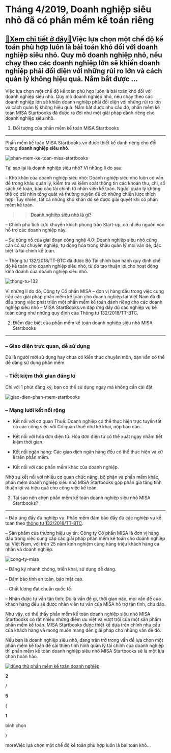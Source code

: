Tháng 4/2019, Doanh nghiệp siêu nhỏ đã có phần mềm kế toán riêng
================================================================

[:gift:Xem chi tiết ở đây:gift:](https://hddtvn.com/thang-4-2019-doanh-nghiep-sieu-nho-da-co-phan-mem-ke-toan-rieng/)Việc lựa chọn một chế độ kế toán phù hợp luôn là bài toán khó đối với doanh nghiệp siêu nhỏ. Quy mô doanh nghiệp nhỏ, nếu chạy theo các doanh nghiệp lớn sẽ khiến doanh nghiệp phải đối diện với những rủi ro lớn và cách quản lý không hiệu quả. Nắm bắt được …
----------------------------------------------------------------------------------------------------------------------------------------------------------------------------------------------------------------------------------------------------------------

Việc lựa chọn một chế độ kế toán phù hợp luôn là bài toán khó đối với doanh nghiệp siêu nhỏ. Quy mô doanh nghiệp nhỏ, nếu chạy theo các doanh nghiệp lớn sẽ khiến doanh nghiệp phải đối diện với những rủi ro lớn và cách quản lý không hiệu quả. Nắm bắt được nhu cầu đó, phần mềm kế toán MISA Startbooks đã được ra đời như một giải pháp dành riêng cho doanh nghiệp siêu nhỏ.


1. Đối tượng của phần mềm kế toán MISA Startbooks
-------------------------------------------------


Phần mềm kế toán MISA Startbooks.vn được thiết kế dành riêng cho đối tượng **doanh nghiệp siêu nhỏ**.


![phan-mem-ke-toan-misa-startbooks](https://hddtvn.com/wp-content/uploads/2021/01/phan-mem-ke-toan-misa-startbooks.jpg)


Tại sao lại là doanh nghiệp siêu nhỏ? Vì những lí do sau:


– Khó khăn của doanh nghiệp siêu nhỏ: Doanh nghiệp siêu nhỏ luôn có vấn đề trong khâu quản lý, kiểm tra và kiểm soát thông tin các khoản thu, chi, sổ sách kế toán, báo cáo tài chính từ nhân viên kế toán. Người quản lý không thể có cái nhìn tổng quát và thường xuyên để có những chiến lược thích hợp. Tuy nhiên, tất cả những khó khăn đó sẽ được giải quyết khi có phần mềm kế toán.


>> [Doanh nghiệp siêu nhỏ là gì?](#)


– Chính phủ tích cực khuyến khích phong trào Start-up, có nhiều nguồn vốn hỗ trợ các doanh nghiệp này.


– Sự bùng nổ của giai đoạn công nghệ 4.0: Doanh nghiệp siêu nhỏ cũng cần có sự chuyên nghiệp, tự động hóa trong khâu quản lý mọi vấn đề, đặc biệt là tài chính kế toán.


– Thông tư 132/2018/TT-BTC đã được Bộ Tài chính ban hành quy định chế độ kế toán cho doanh nghiệp siêu nhỏ, từ đó tạo thuận lợi cho hoạt động kinh doanh của doanh nghiệp siêu nhỏ.


![thong-tu-132](https://hddtvn.com/wp-content/uploads/2021/01/thong-tu-132-1024x536-1.png)


Vì những lí do đó, Công ty Cổ phần MISA – đơn vị hàng đầu trong việc cung cấp các giải pháp phần mềm kế toán cho doanh nghiệp tại Việt Nam đã đi đầu trong việc phát triển một phần mềm kế toán dành riêng cho các doanh nghiệp siêu nhỏ – MISA StartBooks.vn đáp ứng đầy đủ các nghiệp vụ kế toán cũng như những quy định của Thông tư 132/2018/TT-BTC.


2. Điểm đặc biệt của phần mềm kế toán doanh nghiệp siêu nhỏ MISA Startbooks
---------------------------------------------------------------------------


### – **Giao diện trực quan, dễ sử dụng**


Dù là người mới sử dụng hay chưa có kiến thức chuyên môn, bạn vẫn có thể dễ dàng sử dụng phần mềm.


### – **Tiết kiệm thời gian đăng kí**


Chỉ với 1 phút đăng ký, bạn có thể sử dụng ngay mà không cần cài đặt.


![giao-dien-phan-mem-startbooks](https://hddtvn.com/wp-content/uploads/2021/01/giao-dien-phan-mem-startbooks.jpg)


### – **Mạng lưới kết nối rộng**




* Kết nối với cơ quan Thuế: Doanh nghiệp có thể thực hiện trực tuyến tất cả các công việc với Cơ quan thuế như kê khai, nộp báo cáo…

* Kết nối với hóa đơn điện tử: Hóa đơn điện tử có thể xuất ngay nhằm tiết kiệm thời gian.

* Kết nối ngân hàng: Các giao dịch ngân hàng đều có thể thực hiện và xử lí trên phần mềm.

* Kết nối với các phần mềm khác của doanh nghiệp.



Nhờ sự kết nối với nhiều cơ quan chức năng, bộ phận và phần mềm khác, phần mềm doanh nghiệp siêu nhỏ MISA Startbooks góp phần gia tăng tính thuận lợi và hiệu quả cho công việc kế toán.


3. Tại sao nên chọn phần mềm kế toán doanh nghiệp siêu nhỏ MISA Startbooks?
---------------------------------------------------------------------------


– Đáp ứng đầy đủ nghiệp vụ: Phần mềm đảm bảo đầy đủ các nghiệp vụ kế toán theo [thông tư 132/2018/TT-BTC](#).


– Sản phẩm của thương hiệu uy tín: Công ty Cổ phần MISA là đơn vị hàng đầu trong việc cung cấp các giải pháp phần mềm kế toán cho doanh nghiệp tại Việt Nam, với trên 25 năm kinh nghiệm cùng hàng triệu khách hàng cá nhân và doanh nghiệp.


![cong-ty-misa](https://hddtvn.com/wp-content/uploads/2021/01/cong-ty-misa.jpg)


– Đăng ký nhanh chóng, triển khai, sử dụng dễ dàng.


– Đảm bảo tính an toàn, bảo mật cao.


– Chất lượng đạt chuẩn quốc tế.


– Nhận được tư vấn tận tình: Dù là vấn đề gì, thời gian nào, mọi vấn đề của khách hàng đều sẽ được nhân viên tư vấn của MISA hỗ trợ tận tình, chu đáo.


Như vậy, có thể thấy phần mềm kế toán doanh nghiệp siêu nhỏ MISA Startbooks có rất nhiều những điểm ưu việt và vượt trội của một sản phẩm phần mềm kế toán. MISA Startbooks được thiết kế dựa trên chính nhu cầu của khách hàng và mong muốn mang đến giải pháp cho những vấn đề đó.


Nếu bạn là doanh nghiệp siêu nhỏ, đang trăn trở trong vấn đề lựa chọn một phần mềm kế toán để cải thiện tình hình quản lý tài chính của doanh nghiệp thì phần mềm kế toán doanh nghiệp siêu nhỏ MISA Startbooks sẽ là một lựa chọn hoàn hảo.


[![dùng thử phần mềm kế toán doanh nghiệp](https://hddtvn.com/wp-content/uploads/2021/01/startbook-1200x200-01-1.jpg)](https://id.misa.com.vn/account/register?returnUrl=%2Fconnect%2Fauthorize%2Fcallback%3Fclient_id%3Dae36ffe9-7b27-40a8-a7a1-dc0fba3bf168%26response_type%3Dcode%26redirect_uri%3Dhttps%3A%2F%2Fapp.startbooks.vn%2FAccount%2FMISAIdCallback%26scope%3Dopenid%20startsbookapi.full_access%26state%3D%252f)








































**2**  

/  

**5**  

(  

**1**  

  

 bình chọn   

)


moreViệc lựa chọn một chế độ kế toán phù hợp luôn là bài toán khó…


